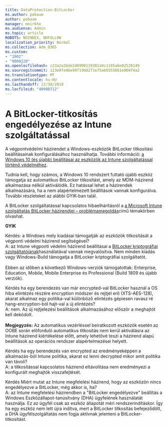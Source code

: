 ```yaml
---
title: DataProtection-BitLocker
ms.author: pebaum
author: pebaum
manager: mnirkhe
ms.audience: Admin
ms.topic: article
ROBOTS: NOINDEX, NOFOLLOW
localization_priority: Normal
ms.collection: Adm_O365
ms.custom:
- "1802"
- "9000220"
ms.openlocfilehash: c23a2a2bde240900119382a9c1185a6e02520149
ms.sourcegitcommit: 123e9fe46e99719dd271e75a66555861e968f4a2
ms.translationtype: MT
ms.contentlocale: hu-HU
ms.lasthandoff: 12/30/2019
ms.locfileid: "40908712"
---
```

# <a name="enabling-bitlocker-encryption-with-intune"></a>A BitLocker-titkosítás engedélyezése az Intune szolgáltatással

 A végpontvédelmi házirendet a Windows-eszközök BitLocker titkosítási beállításainak konfigurálásához használhatja. További információ: [a Windows 10 (és újabb) beállításai az eszközök az Intune szolgáltatással történő védelméhez](https://docs.microsoft.com/intune/endpoint-protection-windows-10#windows-encryption).
 
Tudnia kell, hogy számos, a Windows 10 rendszert futtató újabb eszköz támogatja az automatikus BitLocker titkosítást, amely az MDM-házirend alkalmazása nélkül aktiválódik. Ez hatással lehet a házirendek alkalmazására, ha a nem alapértelmezett beállítások vannak konfigurálva. További részleteket az alábbi GYIK-ban talál.
 
A BitLocker szolgáltatással kapcsolatos hibaelhárításról a [a Microsoft Intune szolgáltatás BitLocker házirendjei – problémamegoldás](https://docs.microsoft.com/intune/protect/troubleshoot-bitlocker-policies)című témakörben olvashat.
 
 
**GYIK**

 Kérdés: a Windows mely kiadásai támogatják az eszközök titkosítását a végponti védelmi házirend segítségével?<br>
 A: az Intune végponti védelmi házirend beállításai a [BitLocker kriptográfiai szolgáltatójának](https://docs.microsoft.com/windows/client-management/mdm/bitlocker-csp)használatával vannak megvalósítva. Nem minden kiadás vagy Windows-Build támogatja a BitLocker kriptográfiai szolgáltatót. <br><br>
      Ebben az időben a következő Windows-verziók támogatottak: Enterprise, Education, Mobile, Mobile Enterprise és Professional (Build 1809 és újabb verziók).
 
Kérdés ha egy berendezés van már encrypted-val BitLocker használ a OS hiba elintézés részére encryption módszer és rejtjel erő (XTS-AES-128), akarat alkalmaz egy politika-val különböző elintézés gépiesen ravasz ré hang-encryption-ból hajt-val a új elintézés?<br>
A: nem. Az új rejtjelezési beállítások alkalmazásához először a meghajtót kell dekódolt.<br><br>
**Megjegyzés:** Az automatikus vezérléssel beiratkozott eszközök esetén az OOBE során előforduló automatikus titkosítás nem kerül aktiválásra az Intune házirend kiértékelése előtt, amely lehetővé teszi a házirend alapú beállítások az operációs rendszer alapértelmezései helyett.
 
Kérdés ha egy berendezés van encrypted az eredményeképpen a alkalmazás-ból Intune politika, akarat ez lenni decrypted mikor amit politika van távoli?<br>
A: a titkosítással kapcsolatos házirend eltávolítása nem eredményezi a konfigurált meghajtók visszafejtését.
 
Kérdés Miért mutat az Intune megfelelési házirend, hogy az eszközön nincs engedélyezve a BitLocker, még akkor is, ha?<br>
A: az Intune megfelelési házirendben a "BitLocker engedélyezve" beállítás a Windows Eszközállapot-tanúsítvány (DHA) ügyfelének használatát használja. Ez az ügyfél csak az eszköz állapotát méri rendszerindításkor. Így ha egy eszköz nem lett újra indítva, mert a BitLocker titkosítás befejeződött, a DHA ügyfélszolgáltatás nem fogja aktívnak jelenteni a BitLocker-titkosítást.
 
 